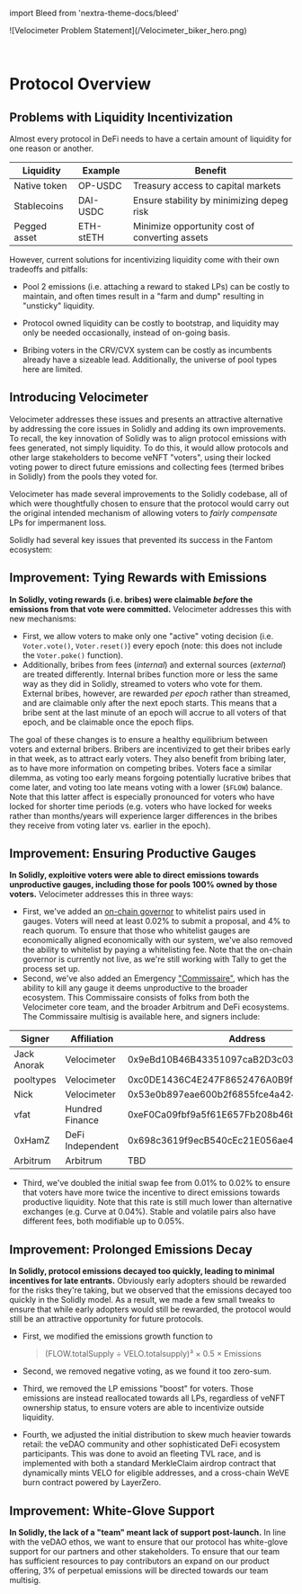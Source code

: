 import Bleed from 'nextra-theme-docs/bleed'

<Bleed>
  ![Velocimeter Problem Statement](/Velocimeter_biker_hero.png)
</Bleed>

&nbsp;

# Protocol Overview

## Problems with Liquidity Incentivization

Almost every protocol in DeFi needs to have a certain amount of liquidity for one reason or another.

| Liquidity    | Example   | Benefit                                        |
| ------------ | --------- | ---------------------------------------------- |
| Native token | OP-USDC   | Treasury access to capital markets             |
| Stablecoins  | DAI-USDC  | Ensure stability by minimizing depeg risk      |
| Pegged asset | ETH-stETH | Minimize opportunity cost of converting assets |

However, current solutions for incentivizing liquidity come with their own tradeoffs and pitfalls:

- Pool 2 emissions (i.e. attaching a reward to staked LPs) can be costly to maintain, and often times result in a "farm and dump" resulting in "unsticky" liquidity.

- Protocol owned liquidity can be costly to bootstrap, and liquidity may only be needed occasionally, instead of on-going basis.

- Bribing voters in the CRV/CVX system can be costly as incumbents already have a sizeable lead. Additionally, the universe of pool types here are limited.

## Introducing Velocimeter

Velocimeter addresses these issues and presents an attractive alternative by addressing the core issues in Solidly and adding its own improvements. To recall, the key innovation of Solidly was to align protocol emissions with fees generated, not simply liquidity. To do this, it would allow protocols and other large stakeholders to become veNFT "voters", using their locked voting power to direct future emissions and collecting fees (termed bribes in Solidly) from the pools they voted for.

Velocimeter has made several improvements to the Solidly codebase, all of which were thoughtfully chosen to ensure that the protocol would carry out the original intended mechanism of allowing voters to _fairly compensate_ LPs for impermanent loss.

Solidly had several key issues that prevented its success in the Fantom ecosystem:

## Improvement: Tying Rewards with Emissions

**In Solidly, voting rewards (i.e. bribes) were claimable _before_ the emissions from that vote were committed.** Velocimeter addresses this with new mechanisms:

- First, we allow voters to make only one "active" voting decision (i.e. `Voter.vote()`, `Voter.reset()`) every epoch (note: this does not include the `Voter.poke()` function).
- Additionally, bribes from fees (_internal_) and external sources (_external_) are treated differently.
  Internal bribes function more or less the same way as they did in Solidly, streamed to voters who vote for them.
  External bribes, however, are rewarded _per epoch_ rather than streamed, and are claimable only after the next epoch starts.
  This means that a bribe sent at the last minute of an epoch will accrue to all voters of that epoch, and be claimable once the epoch flips.

The goal of these changes is to ensure a healthy equilibrium between voters and external bribers. Bribers are incentivized to get their bribes early in that week, as to attract early voters. They also benefit from bribing later, as to have more information on competing bribes. Voters face a similar dilemma, as voting too early means forgoing potentially lucrative bribes that come later, and voting too late means voting with a lower (`$FLOW`) balance. Note that this latter affect is especially pronounced for voters who have locked for shorter time periods (e.g. voters who have locked for weeks rather than months/years will experience larger differences in the bribes they receive from voting later vs. earlier in the epoch).

## Improvement: Ensuring Productive Gauges

**In Solidly, exploitive voters were able to direct emissions towards unproductive gauges, including those for pools 100% owned by those voters.** Velocimeter addresses this in three ways:

- First, we've added an [on-chain governor](https://optimistic.etherscan.io/address/0x64DD805aa894dc001f8505e000c7535179D96C9E) to whitelist pairs used in gauges. Voters will need at least 0.02% to submit a proposal, and 4% to reach quorum. To ensure that those who whitelist gauges are economically aligned economically with our system, we've also removed the ability to whitelist by paying a whitelisting fee. Note that the on-chain governor is currently not live, as we're still working with Tally to get the process set up.
- Second, we've also added an Emergency ["Commissaire"](https://optimistic.etherscan.io/address/0xcc2d01030ec2cd187346f70bfc483f24488c32e8), which has the ability to kill any gauge it deems unproductive to the broader ecosystem. This Commissaire consists of folks from both the Velocimeter core team, and the broader Arbitrum and DeFi ecosystems. The Commissaire multisig is available here, and signers include:

| Signer      | Affiliation      | Address                                    |
| ----------- | ---------------- | ------------------------------------------ |
| Jack Anorak | Velocimeter        | 0x9eBd10B46B43351097caB2D3c03Ccf440957A2a9 |
| pooltypes   | Velocimeter        | 0xc0DE1436C4E247F8652476A0B9ff55699801e1d0 |
| Nick        | Velocimeter        | 0x53e0b897eae600b2f6855fce4a42482e9229d2c2 |
| vfat        | Hundred Finance  | 0xeF0Ca09fbf9a5f61E657Fb208b46b8685c1d4766 |
| 0xHamZ      | DeFi Independent | 0x698c3619f9ecB540cEc21E056ae4A900Bca1649C |
| Arbitrum    | Arbitrum         | TBD                                        |

- Third, we've doubled the initial swap fee from 0.01% to 0.02% to ensure that voters have more twice the incentive to direct emissions towards productive liquidity. Note that this rate is still much lower than alternative exchanges (e.g. Curve at 0.04%). Stable and volatile pairs also have different fees, both modifiable up to 0.05%.

## Improvement: Prolonged Emissions Decay

**In Solidly, protocol emissions decayed too quickly, leading to minimal incentives for late entrants.** Obviously early adopters should be rewarded for the risks they're taking, but we observed that the emissions decayed too quickly in the Solidly model. As a result, we made a few small tweaks to ensure that while early adopters would still be rewarded, the protocol would still be an attractive opportunity for future protocols.

- First, we modified the emissions growth function to

    > (FLOW.totalSupply ÷ VELO.totalsupply)³ × 0.5 × Emissions

- Second, we removed negative voting, as we found it too zero-sum.
- Third, we removed the LP emissions "boost" for voters. Those emissions are instead reallocated towards all LPs, regardless of veNFT ownership status, to ensure voters are able to incentivize outside liquidity.
- Fourth, we adjusted the initial distribution to skew much heavier towards retail: the veDAO community and other sophisticated DeFi ecosystem participants. This was done to avoid an fleeting TVL race, and is implemented with both a standard MerkleClaim airdrop contract that dynamically mints VELO for eligible addresses, and a cross-chain WeVE burn contract powered by LayerZero.

## Improvement: White-Glove Support

**In Solidly, the lack of a "team" meant lack of support post-launch.**
In line with the veDAO ethos, we want to ensure that our protocol has white-glove support for our partners and other stakeholders. To ensure that our team has sufficient resources to pay contributors an expand on our product offering, 3% of perpetual emissions will be directed towards our team multisig.

